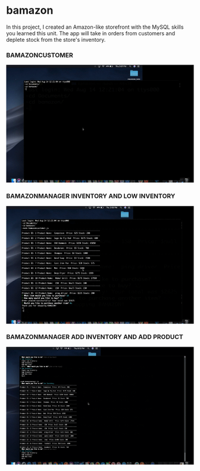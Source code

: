 # bamazon
In this project, I created an Amazon-like storefront with the MySQL skills you learned this unit. The app will take in orders from customers and deplete stock from the store's inventory. 
<h3>BAMAZONCUSTOMER</H3>

![ ](bamazoncustomer.gif)


<h3>BAMAZONMANAGER INVENTORY AND LOW INVENTORY</H3>

![ ](bamman1.gif)

<h3> BAMAZONMANAGER ADD INVENTORY AND ADD PRODUCT</h3>

![ ](bam2.gif)

